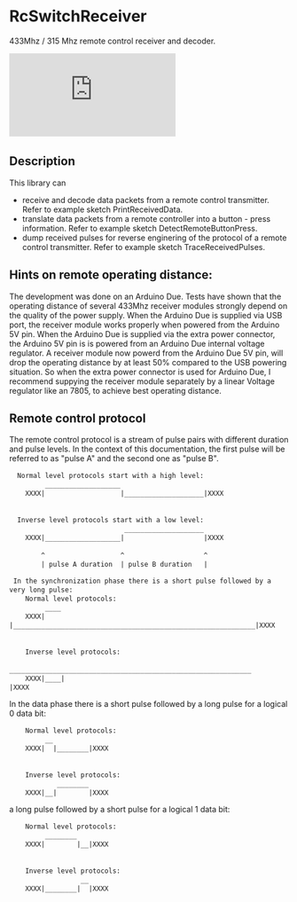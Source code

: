 # RcSwitchReceiver
433Mhz / 315 Mhz remote control receiver and decoder.

![Wiring Diagram](https://github.com/dac1e/RcSwitchReceiver/blob/main/extras/RcSwitchReceiverWiring.pdf)

## Description
This library can

- receive and decode data packets from a remote control transmitter. Refer to example sketch PrintReceivedData.
- translate data packets from a remote controller into a button - press information. Refer to example sketch DetectRemoteButtonPress.
- dump received pulses for reverse enginering of the protocol of a remote control transmitter. Refer to example sketch TraceReceivedPulses.


## Hints on remote operating distance:
The development was done on an Arduino Due. Tests have shown that the operating distance of several 433Mhz receiver modules 
strongly depend on the quality of the power supply. When the Arduino Due is supplied via USB port, the receiver module works 
properly when powered from the Arduino 5V pin. When the Arduino Due is supplied via the extra power connector, the Arduino 
5V pin is is powered from an Arduino Due internal voltage regulator. A receiver module now powerd from the Arduino 
Due 5V pin, will drop the operating distance by at least 50% compared to the USB powering situation. So when the extra power 
connector is used for Arduino Due, I recommend suppying the receiver module separately by a linear Voltage regulator like an 
7805, to achieve best operating distance.

## Remote control protocol
The remote control protocol is a stream of pulse pairs with different duration and
pulse levels. In the context of this documentation, the first pulse will be
referred to as "pulse A" and the second one as "pulse B".

```
  Normal level protocols start with a high level:
         ___________________
    XXXX|                   |____________________|XXXX


  Inverse level protocols start with a low level:
                             ____________________
    XXXX|___________________|                    |XXXX

        ^                   ^                    ^
        | pulse A duration  | pulse B duration   |
```
```
 In the synchronization phase there is a short pulse followed by a very long pulse:
    Normal level protocols:
         ____
    XXXX|    |_____________________________________________________________|XXXX


    Inverse level protocols:
              _____________________________________________________________
    XXXX|____|                                                             |XXXX
```


 In the data phase there is
  a short pulse followed by a long pulse for a logical 0 data bit:
```
    Normal level protocols:
         __
    XXXX|  |________|XXXX


    Inverse level protocols:
            ________
    XXXX|__|        |XXXX
```

  a long pulse followed by a short pulse for a logical 1 data bit:
```
    Normal level protocols:
         ________
    XXXX|        |__|XXXX


    Inverse level protocols:
                  __
    XXXX|________|  |XXXX

```
